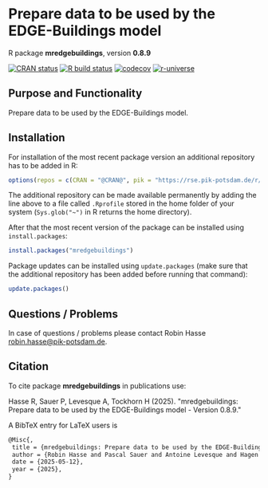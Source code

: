 # Prepare data to be used by the EDGE-Buildings model

R package **mredgebuildings**, version **0.8.9**

[![CRAN status](https://www.r-pkg.org/badges/version/mredgebuildings)](https://cran.r-project.org/package=mredgebuildings) [![R build status](https://github.com/pik-piam/mredgebuildings/workflows/check/badge.svg)](https://github.com/pik-piam/mredgebuildings/actions) [![codecov](https://codecov.io/gh/pik-piam/mredgebuildings/branch/master/graph/badge.svg)](https://app.codecov.io/gh/pik-piam/mredgebuildings) [![r-universe](https://pik-piam.r-universe.dev/badges/mredgebuildings)](https://pik-piam.r-universe.dev/builds)

## Purpose and Functionality

Prepare data to be used by the EDGE-Buildings model.


## Installation

For installation of the most recent package version an additional repository has to be added in R:

```r
options(repos = c(CRAN = "@CRAN@", pik = "https://rse.pik-potsdam.de/r/packages"))
```
The additional repository can be made available permanently by adding the line above to a file called `.Rprofile` stored in the home folder of your system (`Sys.glob("~")` in R returns the home directory).

After that the most recent version of the package can be installed using `install.packages`:

```r 
install.packages("mredgebuildings")
```

Package updates can be installed using `update.packages` (make sure that the additional repository has been added before running that command):

```r 
update.packages()
```

## Questions / Problems

In case of questions / problems please contact Robin Hasse <robin.hasse@pik-potsdam.de>.

## Citation

To cite package **mredgebuildings** in publications use:

Hasse R, Sauer P, Levesque A, Tockhorn H (2025). "mredgebuildings: Prepare data to be used by the EDGE-Buildings model - Version 0.8.9."

A BibTeX entry for LaTeX users is

 ```latex
@Misc{,
  title = {mredgebuildings: Prepare data to be used by the EDGE-Buildings model - Version 0.8.9},
  author = {Robin Hasse and Pascal Sauer and Antoine Levesque and Hagen Tockhorn},
  date = {2025-05-12},
  year = {2025},
}
```
